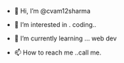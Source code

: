 - 👋 Hi, I’m @cvam12sharma
- 👀 I’m interested in . coding..
- 🌱 I’m currently learning ... web dev
  
- 📫 How to reach me ..call me.

<!---
cvam12sharma/cvam12sharma is a ✨ special ✨ repository because its `README.md` (this file) appears on your GitHub profile.
You can click the Preview link to take a look at your changes.
--->

